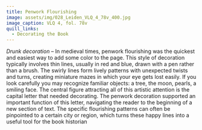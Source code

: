 ```yaml
---
title: Penwork Flourishing
image: assets/img/028_Leiden_VLQ_4_78v_400.jpg
image_caption: VLQ 4, fol. 78v
quill_links:
  - Decorating the Book
---
```


*Drunk decoration* –
In medieval times, penwork flourishing was the quickest and easiest way
to add some color to the page. This style of decoration typically
involves thin lines, usually in red and blue, drawn with a pen rather
than a brush. The swirly lines form lively patterns with unexpected
twists and turns, creating miniature mazes in which your eye gets lost
easily. If you look carefully you may recognize familiar objects: a
tree, the moon, pearls, a smiling face. The central figure attracting
all of this artistic attention is the capital letter that needed
decorating. The penwork decoration supported an important function of
this letter, navigating the reader to the beginning of a new section of
text. The specific flourishing patterns can often be pinpointed to a
certain city or region, which turns these happy lines into a useful tool
for the book historian
